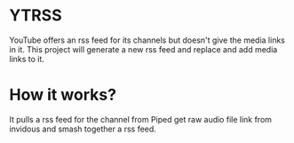 # YTRSS

YouTube offers an rss feed for its channels but doesn't give the media links in it. This project will generate a new rss feed and replace and add media links to it.

# How it works?

It pulls a rss feed for the channel from Piped get raw audio file link from invidous and smash together a rss feed.
